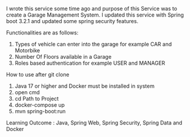 I wrote this service some time ago and purpose of this Service was to
create a Garage Management System. I updated this service with Spring boot 3.2.1 
and updated some spring security features.

Functionalities are as follows:
1) Types of vehicle can enter into the garage for example CAR and Motorbike
2) Number Of Floors available in a Garage
3) Roles based authentication for example USER and MANAGER

How to use after git clone
1) Java 17 or higher and Docker must be installed in system
2) open cmd
3) cd Path to Project
4) docker-compose up 
5) mvn spring-boot:run

Learning Outcome :
Java, Spring Web, Spring Security, Spring Data and Docker
